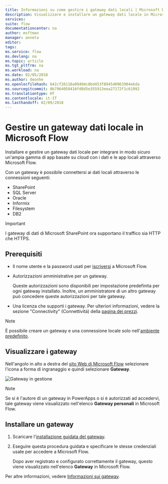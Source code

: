 ```yaml
---
title: Informazioni su come gestire i gateway dati locali | Microsoft Docs
description: Visualizzare e installare un gateway dati locale in Microsoft Flow
services: 
suite: flow
documentationcenter: na
author: msftman
manager: anneta
editor: 
tags: 
ms.service: flow
ms.devlang: na
ms.topic: article
ms.tgt_pltfrm: na
ms.workload: na
ms.date: 02/05/2018
ms.author: deonhe
ms.openlocfilehash: 642cf26110a09404c8bd453f894540963904ebda
ms.sourcegitcommit: 0b7964058416fd8d5e355913eea27172f1c61992
ms.translationtype: HT
ms.contentlocale: it-IT
ms.lasthandoff: 02/09/2018
---
```

# <a name="manage-an-on-premises-data-gateway-in-microsoft-flow"></a>Gestire un gateway dati locale in Microsoft Flow

Installare e gestire un gateway dati locale per integrare in modo sicuro un'ampia gamma di app basate su cloud con i dati e le app locali attraverso Microsoft Flow.

Con un gateway è possibile connettersi ai dati locali attraverso le connessioni seguenti:

* SharePoint
* SQL Server
* Oracle
* Informix
* Filesystem
* DB2

> [!IMPORTANT]
> I gateway di dati di Microsoft SharePoint ora supportano il traffico sia HTTP che HTTPS.


## <a name="prerequisites"></a>Prerequisiti

* Il nome utente e la password usati per [iscriversi](sign-up-sign-in.md) a Microsoft Flow.
* Autorizzazioni amministrative per un gateway.

  Queste autorizzazioni sono disponibili per impostazione predefinita per ogni gateway installato. Inoltre, un amministratore di un altro gateway può concedere queste autorizzazioni per tale gateway.
* Una licenza che supporti i gateway. Per ulteriori informazioni, vedere la sezione "Connectivity" (Connettività) della [pagina dei prezzi](https://flow.microsoft.com/pricing/).

> [!NOTE]
> È possibile creare un gateway e una connessione locale solo nell'[ambiente predefinito](environments-overview-maker.md).



## <a name="view-your-gateways"></a>Visualizzare i gateway

Nell'angolo in alto a destra del [sito Web di Microsoft Flow](https://flow.microsoft.com) selezionare l'icona a forma di ingranaggio e quindi selezionare **Gateway**.

![Gateway in gestione][1]

> [!NOTE]
> Se si è l'autore di un gateway in PowerApps o si è autorizzati ad accedervi, tale gateway viene visualizzato nell'elenco **Gateway personali** in Microsoft Flow.



## <a name="install-a-gateway"></a>Installare un gateway

1. Scaricare l'[installazione guidata del gateway](https://go.microsoft.com/fwlink/?LinkID=820580&clcid=0x409).

1. Eseguire questa procedura guidata e specificare le stesse credenziali usate per accedere a Microsoft Flow.

    Dopo aver registrato e configurato correttamente il gateway, questo viene visualizzato nell'elenco **Gateway** in Microsoft Flow.

Per altre informazioni, vedere [Informazioni sui gateway](gateway-reference.md).

<!-- Image references -->
[1]: ./media/manage-gateway/view-gateways.png

